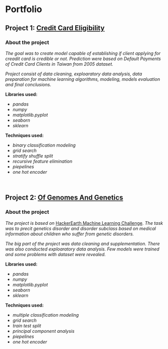 # Portfolio

## Project 1: [Credit Card Eligibility](https://github.com/adaklos/Credit_Card_Eligibility)

### **About the project**


*The goal was to create model capable of establishing if client applying for creadit card is credible or not. 
Prediction were based on Default Payments of Credit Card Clients in Taiwan from 2005 dataset.*

*Project consist of data cleaning, exploaratory data analysis, data preparation for machine learning algorithms, modeling, models evaluation and final conclusions.*


**Libraries used:** 
*  *pandas*
* *numpy*
* *matplotlib.pyplot*
* *seaborn*
* *sklearn*

**Techniques used:** 
* *binary classification modeling*
* *grid search* 
* *stratify shuffle split*
* *recursive feature elimination*
* *piepelines*
* *one hot encoder*
 </br> 

## Project 2: [Of Genomes And Genetics](https://github.com/adaklos/Of_Genomes_And_Genetics)


### **About the project**


*The project is based on* [HackerEarth Machine Learning Challenge](https://www.hackerearth.com/challenges/competitive/hackerearth-machine-learning-challenge-genetic-testing/).
*The task was to precit genetics disorder and disorder subclass based on medical information about children who suffer from genetic disorders.*

*The big part of the project was data cleaning and supplementation. There was also conducted exploaratory data analysis. Few models were trained and some problems with dataset were revealed.*


**Libraries used:** 
*  *pandas*
* *numpy*
* *matplotlib.pyplot*
* *seaborn*
* *sklearn*

**Techniques used:** 
* *multiple classification modeling*
* *grid search* 
* *train test split*
* *principal component analysis*
* *piepelines*
* *one hot encoder*
 </br> 
